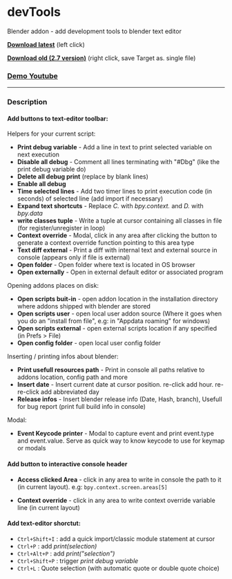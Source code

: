 # devTools
Blender addon - add development tools to blender text editor
  
**[Download latest](https://github.com/Pullusb/devTools/archive/master.zip)** (left click)
<!-- **[Download latest](https://raw.githubusercontent.com/Pullusb/devTools/master/SB_devTools.py)** (right click, save Target as) -->

**[Download old (2.7 version)](https://raw.githubusercontent.com/Pullusb/devTools/master/SB_devTools_279.py)** (right click, save Target as. single file)

### [Demo Youtube](https://youtu.be/Rs4y7DeHkp8)

---

### Description

#### Add buttons to text-editor toolbar:

Helpers for your current script:

- **Print debug variable** - Add a line in text to print selected variable on next execution
- **Disable all debug** - Comment all lines terminating with "#Dbg" (like the print debug variable do)
- **Delete all debug print** (replace by blank lines)
- **Enable all debug**
- **Time selected lines** - Add two timer lines to print execution code (in seconds) of selected line (add import if necessary)
- **Expand text shortcuts** - Replace _C._ with _bpy.context._ and _D._ with _bpy.data_
- **write classes tuple** - Write a tuple at cursor containing all classes in file (for register/unregister in loop)
- **Context override** - Modal, click in any area after clicking the button to generate a context override function pointing to this area type  
- **Text diff external** - Print a diff with internal text and external source in console (appears only if file is external)
- **Open folder** - Open folder where text is located in OS browser
- **Open externally** - Open in external default editor or associated program

Opening addons places on disk:

- **Open scripts buit-in** - open addon location in the installation directory where addons shipped with blender are stored
- **Open scripts user** - open local user addon source (Where it goes when you do an "install from file", e.g: in "Appdata roaming" for windows)
- **Open scripts external** - open external scripts location if any specified (in Prefs > File)
- **Open config folder** - open local user config folder


Inserting / printing infos about blender:

- **Print usefull resources path** - Print in console all paths relative to addons location, config path and more
- **Insert date** - Insert current date at cursor position. re-click add hour. re-re-click add abbreviated day
- **Release infos** - Insert blender release info (Date, Hash, branch), Usefull for bug report (print full build info in console)

Modal:

- **Event Keycode printer** - Modal to capture event and print event.type and event.value. Serve as quick way to know keycode to use for keymap or modals

#### Add button to interactive console header

- **Access clicked Area** - click in any area to write in console the path to it (in current layout). e.g: `bpy.context.screen.areas[5]`

- **Context override** - click in any area to write context override variable line (in current layout)

<!-- #### Add button to expanded addon preferences

- -->


#### Add text-editor shorctut:

- `Ctrl+Shift+I` : add a quick import/classic module statement at cursor
- `Ctrl+P` : add _print(*selection*)_
- `Ctrl+Alt+P` : add _print("*selection*")_
- `Ctrl+Shift+P` : trigger *print debug variable*
- `Ctrl+L` : Quote selection (with automatic quote or double quote choice)

